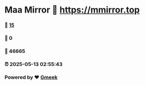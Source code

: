 # Maa Mirror :link: https://mmirror.top 
### :page_facing_up: [15](https://mmirror.top/tag.html) 
### :speech_balloon: 0 
### :hibiscus: 46665 
### :alarm_clock: 2025-05-13 02:55:43 
### Powered by :heart: [Gmeek](https://github.com/Meekdai/Gmeek)
